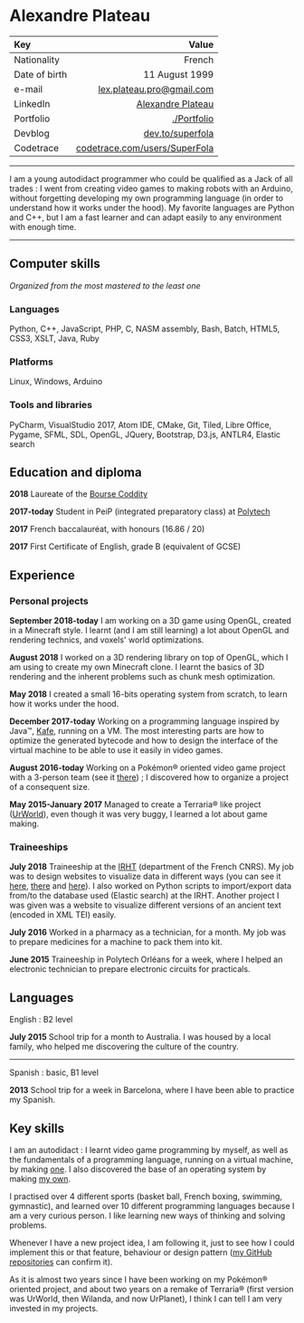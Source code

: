 Alexandre Plateau
=================

| Key | Value |
| :--- | ---: |
| Nationality | French |
| Date of birth | 11 August 1999 |
| e-mail | <lex.plateau.pro@gmail.com> |
| LinkedIn | [Alexandre Plateau](https://www.linkedin.com/in/alexandre-plateau-53a014151) |
| Portfolio | [./Portfolio](https://superfola.github.io/Portfolio/) |
| Devblog | [dev.to/superfola](https://dev.to/superfola) |
| Codetrace | [codetrace.com/users/SuperFola](https://codetrace.com/users/SuperFola) |

----

I am a young autodidact programmer who could be qualified as a Jack of all trades : I went from creating video games to making robots with an Arduino, without forgetting developing my own programming language (in order to understand how it works under the hood).
My favorite languages are Python and C++, but I am a fast learner and can adapt easily to any environment with enough time.

----

## Computer skills

*Organized from the most mastered to the least one*

### Languages

Python, C++, JavaScript, PHP, C, NASM assembly, Bash, Batch, HTML5, CSS3, XSLT, Java, Ruby

### Platforms

Linux, Windows, Arduino

### Tools and libraries

PyCharm, VisualStudio 2017, Atom IDE, CMake, Git, Tiled, Libre Office, Pygame, SFML, SDL, OpenGL, JQuery, Bootstrap, D3.js, ANTLR4, Elastic search

## Education and diploma

**2018** Laureate of the [Bourse Coddity](http://bourse.coddity.com)

**2017-today** Student in PeiP (integrated preparatory class) at [Polytech](http://www.polytech-reseau.org/en/home/)

**2017** French baccalauréat, with honours (16.86 / 20)

**2017** First Certificate of English, grade B (equivalent of GCSE)

## Experience

### Personal projects

**September 2018-today** I am working on a 3D game using OpenGL, created in a Minecraft style. I learnt (and I am still learning) a lot about OpenGL and rendering technics, and voxels' world optimizations.

**August 2018** I worked on a 3D rendering library on top of OpenGL, which I am using to create my own Minecraft clone. I learnt the basics of 3D rendering and the inherent problems such as chunk mesh optimization.

**May 2018** I created a small 16-bits operating system from scratch, to learn how it works under the hood.

**December 2017-today** Working on a programming language inspired by Java™, [Kafe](https://kafe-lang.github.io), running on a VM. The most interesting parts are how to optimize the generated bytecode and how to design the interface of the virtual machine to be able to use it easily in video games.

**August 2016-today** Working on a Pokémon® oriented video game project with a 3-person team (see it [there](https://superfola.github.io/UnamedRebirth/)) ; I discovered how to organize a project of a consequent size.

**May 2015-January 2017** Managed to create a Terraria® like project ([UrWorld](https://github.com/SuperFola/UrWorld-Alpha-3.x)), even though it was very buggy, I learned a lot about game making.

### Traineeships

**July 2018** Traineeship at the [IRHT](http://irht.cnrs.fr/) (department of the French CNRS). My job was to design websites to visualize data in different ways (you can see it [here](https://github.com/SuperFola/bibale-nodes), [there](https://github.com/SuperFola/bibale-tree) and [here](https://github.com/SuperFola/bibale-facettes)). I also worked on Python scripts to import/export data from/to the database used (Elastic search) at the IRHT. Another project I was given was a website to visualize different versions of an ancient text (encoded in XML TEI) easily.

**July 2016** Worked in a pharmacy as a technician, for a month. My job was to prepare medicines for a machine to pack them into kit.

**June 2015** Traineeship in Polytech Orléans for a week, where I helped an electronic technician to prepare electronic circuits for practicals.

## Languages

English : B2 level

**July 2015** School trip for a month to Australia. I was housed by a local family, who helped me discovering the culture of the country.

---

Spanish : basic, B1 level

**2013** School trip for a week in Barcelona, where I have been able to practice my Spanish.

## Key skills

I am an autodidact : I learnt video game programming by myself, as well as the fundamentals of a programming language, running on a virtual machine, by making [one](https://github.com/Kafe-lang/Kafe). I also discovered the base of an operating system by making [my own](https://github.com/SuperFola/project-E).

I practised over 4 different sports (basket ball, French boxing, swimming, gymnastic), and learned over 10 different programming languages because I am a very curious person. I like learning new ways of thinking and solving problems.

Whenever I have a new project idea, I am following it, just to see how I could implement this or that feature, behaviour or design pattern ([my GitHub repositories](https://github.com/SuperFola/repositories) can confirm it).

As it is almost two years since I have been working on my Pokémon® oriented project, and about two years on a remake of Terraria® (first version was UrWorld, then Wilanda, and now UrPlanet), I think I can tell I am very invested in my projects.
